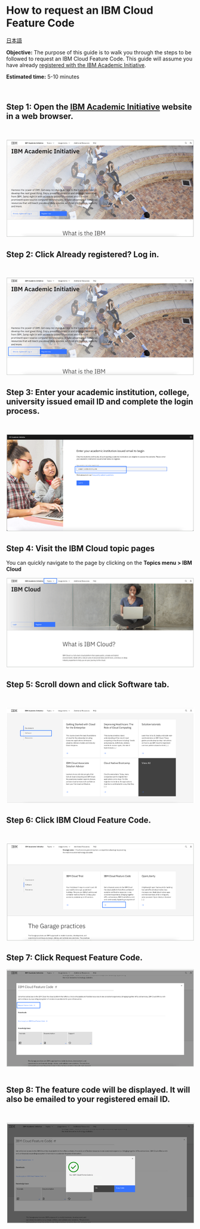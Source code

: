 
# How to request an IBM Cloud Feature Code 

[日本語](/academic-initiative/how-to/How-to-request-and-IBM-Cloud-Feature-Code/readme-ja.md)

**Objective:** The purpose of this guide is to walk you through the steps to be followed to request an IBM Cloud Feature Code.  This guide will assume you have already [registered with the IBM Academic Initiative](/academic-initiative/how-to/How-to-register-with-the-IBM-Academic-Initiative/readme.md).

**Estimated time:** 5-10 minutes

 
## Step 1: Open the [IBM Academic Initiative](https://ibm.com/academic) website in a web browser.
<br />

![Step 1](images/step1.png) 

## Step 2: Click **Already registered? Log in.**
<br />

![Step 2](images/step2.png) 
 
## Step 3: Enter your academic institution, college, university issued email ID and complete the login process.
<br />

![Step 3](images/step3.png)  

## Step 4: Visit the  IBM Cloud topic pages

You can quickly navigate to the page by clicking on the **Topics menu > IBM Cloud**
<br />

![Step 4](images/step4.png)  

## Step 5: Scroll down and click **Software** tab.
<br />

![Step 5](images/step5.png)  
 
## Step 6: Click **IBM Cloud Feature Code.** 
<br />

![Step 6](images/step6.png)  

## Step 7: Click **Request Feature Code.**
![Step 7](images/step7.png)    
 
## Step 8: The feature code will be displayed.  It will also be emailed to your registered email ID.
<br />

![Step 8](images/step8.png)